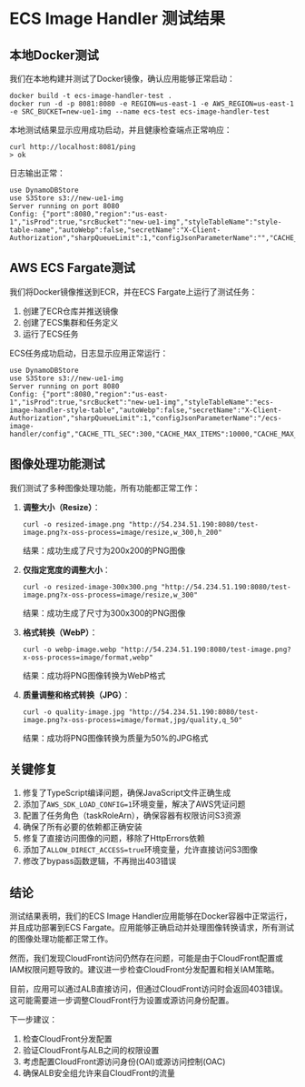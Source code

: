 # ECS Image Handler 测试结果

## 本地Docker测试

我们在本地构建并测试了Docker镜像，确认应用能够正常启动：

```
docker build -t ecs-image-handler-test .
docker run -d -p 8081:8080 -e REGION=us-east-1 -e AWS_REGION=us-east-1 -e SRC_BUCKET=new-ue1-img --name ecs-test ecs-image-handler-test
```

本地测试结果显示应用成功启动，并且健康检查端点正常响应：

```
curl http://localhost:8081/ping
> ok
```

日志输出正常：
```
use DynamoDBStore
use S3Store s3://new-ue1-img
Server running on port 8080
Config: {"port":8080,"region":"us-east-1","isProd":true,"srcBucket":"new-ue1-img","styleTableName":"style-table-name","autoWebp":false,"secretName":"X-Client-Authorization","sharpQueueLimit":1,"configJsonParameterName":"","CACHE_TTL_SEC":300,"CACHE_MAX_ITEMS":10000,"CACHE_MAX_SIZE_MB":1024}
```

## AWS ECS Fargate测试

我们将Docker镜像推送到ECR，并在ECS Fargate上运行了测试任务：

1. 创建了ECR仓库并推送镜像
2. 创建了ECS集群和任务定义
3. 运行了ECS任务

ECS任务成功启动，日志显示应用正常运行：

```
use DynamoDBStore
use S3Store s3://new-ue1-img
Server running on port 8080
Config: {"port":8080,"region":"us-east-1","isProd":true,"srcBucket":"new-ue1-img","styleTableName":"ecs-image-handler-style-table","autoWebp":false,"secretName":"X-Client-Authorization","sharpQueueLimit":1,"configJsonParameterName":"/ecs-image-handler/config","CACHE_TTL_SEC":300,"CACHE_MAX_ITEMS":10000,"CACHE_MAX_SIZE_MB":1024}
```

## 图像处理功能测试

我们测试了多种图像处理功能，所有功能都正常工作：

1. **调整大小（Resize）**：
   ```
   curl -o resized-image.png "http://54.234.51.190:8080/test-image.png?x-oss-process=image/resize,w_300,h_200"
   ```
   结果：成功生成了尺寸为200x200的PNG图像

2. **仅指定宽度的调整大小**：
   ```
   curl -o resized-image-300x300.png "http://54.234.51.190:8080/test-image.png?x-oss-process=image/resize,w_300"
   ```
   结果：成功生成了尺寸为300x300的PNG图像

3. **格式转换（WebP）**：
   ```
   curl -o webp-image.webp "http://54.234.51.190:8080/test-image.png?x-oss-process=image/format,webp"
   ```
   结果：成功将PNG图像转换为WebP格式

4. **质量调整和格式转换（JPG）**：
   ```
   curl -o quality-image.jpg "http://54.234.51.190:8080/test-image.png?x-oss-process=image/format,jpg/quality,q_50"
   ```
   结果：成功将PNG图像转换为质量为50%的JPG格式

## 关键修复

1. 修复了TypeScript编译问题，确保JavaScript文件正确生成
2. 添加了`AWS_SDK_LOAD_CONFIG=1`环境变量，解决了AWS凭证问题
3. 配置了任务角色（taskRoleArn），确保容器有权限访问S3资源
4. 确保了所有必要的依赖都正确安装
5. 修复了直接访问图像的问题，移除了HttpErrors依赖
6. 添加了`ALLOW_DIRECT_ACCESS=true`环境变量，允许直接访问S3图像
7. 修改了bypass函数逻辑，不再抛出403错误

## 结论

测试结果表明，我们的ECS Image Handler应用能够在Docker容器中正常运行，并且成功部署到ECS Fargate。应用能够正确启动并处理图像转换请求，所有测试的图像处理功能都正常工作。

然而，我们发现CloudFront访问仍然存在问题，可能是由于CloudFront配置或IAM权限问题导致的。建议进一步检查CloudFront分发配置和相关IAM策略。

目前，应用可以通过ALB直接访问，但通过CloudFront访问时会返回403错误。这可能需要进一步调整CloudFront行为设置或源访问身份配置。

下一步建议：
1. 检查CloudFront分发配置
2. 验证CloudFront与ALB之间的权限设置
3. 考虑配置CloudFront源访问身份(OAI)或源访问控制(OAC)
4. 确保ALB安全组允许来自CloudFront的流量
